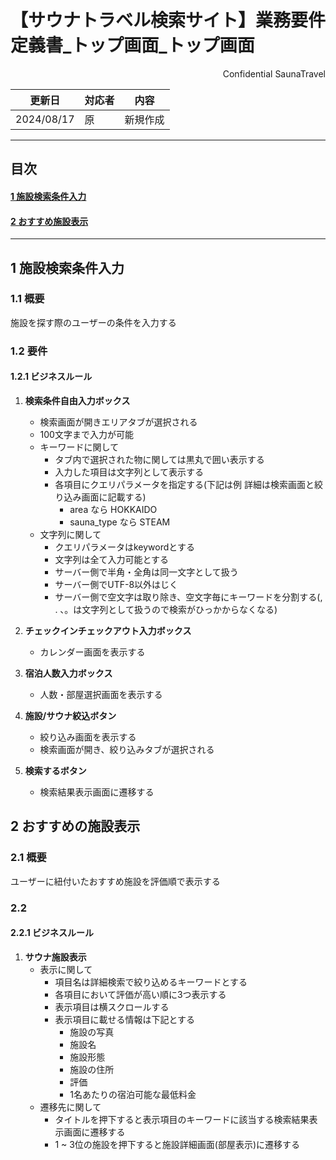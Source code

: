 # 【サウナトラベル検索サイト】業務要件定義書\_トップ画面\_トップ画面

<div style="text-align: right;">
Confidential SaunaTravel
</div>

|更新日|対応者|内容|
|-|-|-|
| 2024/08/17 | 原 | 新規作成 |

***

## 目次
#### [1 施設検索条件入力](#anchor1)
#### [2 おすすめ施設表示](#anchor2)

***

<a id="anchor1"></a>

## 1 施設検索条件入力


### 1.1 概要

施設を探す際のユーザーの条件を入力する

### 1.2 要件

#### 1.2.1 ビジネスルール

1. **検索条件自由入力ボックス**
   - 検索画面が開きエリアタブが選択される
   - 100文字まで入力が可能
   - キーワードに関して
     - タブ内で選択された物に関しては黒丸で囲い表示する
     - 入力した項目は文字列として表示する
     - 各項目にクエリパラメータを指定する(下記は例 詳細は検索画面と絞り込み画面に記載する)
       - area なら HOKKAIDO
       - sauna_type なら STEAM 
   - 文字列に関して
     - クエリパラメータはkeywordとする
     - 文字列は全て入力可能とする
     - サーバー側で半角・全角は同一文字として扱う
     - サーバー側でUTF-8以外はじく
     - サーバー側で空文字は取り除き、空文字毎にキーワードを分割する(, . 、。は文字列として扱うので検索がひっかからなくなる)

2. **チェックインチェックアウト入力ボックス**
   - カレンダー画面を表示する

3. **宿泊人数入力ボックス**
   - 人数・部屋選択画面を表示する

4. **施設/サウナ絞込ボタン**
   - 絞り込み画面を表示する
   - 検索画面が開き、絞り込みタブが選択される

5. **検索するボタン**
   - 検索結果表示画面に遷移する

<a id="anchor2"></a>

## 2 おすすめの施設表示 

### 2.1 概要

ユーザーに紐付いたおすすめ施設を評価順で表示する

### 2.2 

#### 2.2.1 ビジネスルール


1. **サウナ施設表示**
   - 表示に関して　 
     - 項目名は詳細検索で絞り込めるキーワードとする
     - 各項目において評価が高い順に3つ表示する
     - 表示項目は横スクロールする
     - 表示項目に載せる情報は下記とする
       - 施設の写真
       - 施設名
       - 施設形態
       - 施設の住所
       - 評価
       - 1名あたりの宿泊可能な最低料金
   - 遷移先に関して
     - タイトルを押下すると表示項目のキーワードに該当する検索結果表示画面に遷移する
     - 1 ~ 3位の施設を押下すると施設詳細画面(部屋表示)に遷移する